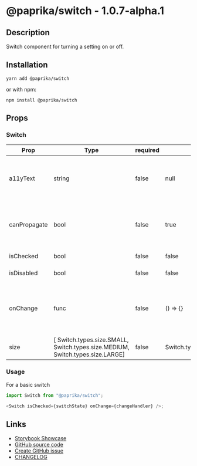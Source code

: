 <!-- start: Autogenerated - do not modify -->

# @paprika/switch - 1.0.7-alpha.1

## Description

Switch component for turning a setting on or off.

## Installation

```
yarn add @paprika/switch
```

or with npm:

```
npm install @paprika/switch
```

## Props

### Switch

| Prop         | Type                                                                          | required | default                  | Description                                                                       |
| ------------ | ----------------------------------------------------------------------------- | -------- | ------------------------ | --------------------------------------------------------------------------------- |
| a11yText     | string                                                                        | false    | null                     | Descriptive a11y text for assistive technologies. Typically required.             |
| canPropagate | bool                                                                          | false    | true                     | If click events are allowed to propagate up the DOM tree.                         |
| isChecked    | bool                                                                          | false    | false                    | If the switch is on.                                                              |
| isDisabled   | bool                                                                          | false    | false                    | If the switch is disabled.                                                        |
| onChange     | func                                                                          | false    | () => {}                 | Callback to be executed when the switch is toggled on or off. Typically required. |
| size         | [ Switch.types.size.SMALL, Switch.types.size.MEDIUM, Switch.types.size.LARGE] | false    | Switch.types.size.MEDIUM | Size of the switch.                                                               |

<!-- end: Autogenerated - do not modify -->
<!-- content -->

### Usage

For a basic switch

```js
import Switch from "@paprika/switch";

<Switch isChecked={switchState} onChange={changeHandler} />;
```

<!-- eoContent -->

## Links

- [Storybook Showcase](https://paprika.highbond.com/?path=/story/forms-switch--showcase)
- [GitHub source code](https://github.com/acl-services/paprika/tree/master/packages/Switch/src)
- [Create GitHub issue](https://github.com/acl-services/paprika/issues/new?label=[]&title=@paprika/switch%20[help]:%20your%20short%20description&body=%0A%23%20Help%20wanted%0A%0A%23%23%20Please%20write%20your%20question.%0A*A%20clear%20and%20concise%20description%20of%20what%20the%20question%20is*%0A%0A%23%23%20Additional%20context%0A*Add%20any%20other%20context%20or%20screenshots%20about%20your%20question%20here.*%0A)
- [CHANGELOG](https://github.com/acl-services/paprika/tree/master/packages/Switch/CHANGELOG.md)
